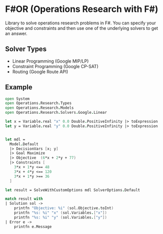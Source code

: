 # F#OR (Operations Research with F#)

Library to solve operations research problems in F#. You can specify your objective and constraints and then use one of the underlying solvers to get an answer. 

## Solver Types

* Linear Programming (Google MIP/LP)
* Constraint Programming (Google CP-SAT)
* Routing (Google Route API)

## Example

```fsharp
open System
open Operations.Research.Types
open Operations.Research.Models
open Operations.Research.Solvers.Google.Linear

let x = Variable.real "x" 0.0 Double.PositiveInfinity |> toExpression
let y = Variable.real "y" 0.0 Double.PositiveInfinity |> toExpression


let mdl =
  Model.Default
  |> DecisionVars [x; y]
  |> Goal Maximize
  |> Objective  (6*x + 2*y + 77)
  |> Constraints [
    3*x + 1*y <== 48
    3*x + 4*y <== 120
    3*x + 1*y >== 36
  ]

let result = SolveWithCustomOptions mdl SolverOptions.Default

match result with
| Solution sol ->
    printfn "Objective: %i" (sol.Objective.toInt)
    printfn "%s: %i" "x" (sol.Variables.["x"])
    printfn "%s: %i" "y" (sol.Variables.["y"])
| Error e ->
    printfn e.Message
```
